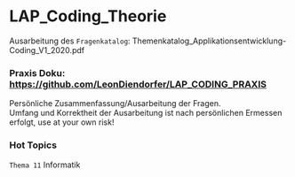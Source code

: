 # LAP_Coding_Theorie
Ausarbeitung des ``Fragenkatalog``: Themenkatalog_Applikationsentwicklung-Coding_V1_2020.pdf

### Praxis Doku: https://github.com/LeonDiendorfer/LAP_CODING_PRAXIS

Persönliche Zusammenfassung/Ausarbeitung der Fragen.  
Umfang und Korrektheit der Ausarbeitung ist nach persönlichen Ermessen erfolgt, use at your own risk!   

### Hot Topics
``Thema 11`` Informatik
